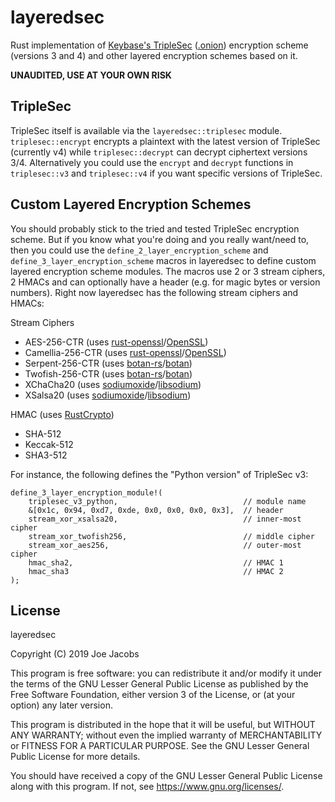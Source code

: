 layeredsec
==========
Rust implementation of [Keybase's TripleSec][1] ([.onion][2]) encryption scheme
(versions 3 and 4) and other layered encryption schemes based on it. 

**UNAUDITED, USE AT YOUR OWN RISK**

TripleSec
---------
TripleSec itself is available via the `layeredsec::triplesec` module.
`triplesec::encrypt` encrypts a plaintext with the latest version of TripleSec
(currently v4) while `triplesec::decrypt` can decrypt ciphertext versions 3/4.
Alternatively you could use the `encrypt` and `decrypt` functions in
`triplesec::v3` and `triplesec::v4` if you want specific versions of TripleSec.

Custom Layered Encryption Schemes
---------------------------------
You should probably stick to the tried and tested TripleSec encryption scheme.
But if you know what you're doing and you really want/need to, then you could
use the `define_2_layer_encryption_scheme` and
`define_3_layer_encryption_scheme` macros in layeredsec to define custom layered
encryption scheme modules. The macros use 2 or 3 stream ciphers, 2 HMACs and can
optionally have a header (e.g. for magic bytes or version numbers). Right now
layeredsec has the following stream ciphers and HMACs:

Stream Ciphers

* AES-256-CTR (uses [rust-openssl][3]/[OpenSSL][4])
* Camellia-256-CTR (uses [rust-openssl][3]/[OpenSSL][4])
* Serpent-256-CTR (uses [botan-rs][5]/[botan][6])
* Twofish-256-CTR (uses [botan-rs][5]/[botan][6])
* XChaCha20 (uses [sodiumoxide][7]/[libsodium][8])
* XSalsa20 (uses [sodiumoxide][7]/[libsodium][8])

HMAC (uses [RustCrypto][9])

* SHA-512
* Keccak-512
* SHA3-512

For instance, the following defines the "Python version" of TripleSec v3:

    define_3_layer_encryption_module!(
        triplesec_v3_python,                            // module name
        &[0x1c, 0x94, 0xd7, 0xde, 0x0, 0x0, 0x0, 0x3],  // header
        stream_xor_xsalsa20,                            // inner-most cipher
        stream_xor_twofish256,                          // middle cipher
        stream_xor_aes256,                              // outer-most cipher
        hmac_sha2,                                      // HMAC 1
        hmac_sha3                                       // HMAC 2
    );

License
-------
layeredsec

Copyright (C) 2019 Joe Jacobs

This program is free software: you can redistribute it and/or modify it under
the terms of the GNU Lesser General Public License as published by the Free
Software Foundation, either version 3 of the License, or (at your option) any
later version.

This program is distributed in the hope that it will be useful, but WITHOUT ANY
WARRANTY; without even the implied warranty of MERCHANTABILITY or FITNESS FOR A
PARTICULAR PURPOSE. See the GNU Lesser General Public License for more details.

You should have received a copy of the GNU Lesser General Public License along
with this program. If not, see <https://www.gnu.org/licenses/>.

[1]: https://keybase.io/triplesec/
[2]: http://fncuwbiisyh6ak3i.onion/triplesec/
[3]: https://github.com/sfackler/rust-openssl/
[4]: https://www.openssl.org/
[5]: https://github.com/randombit/botan-rs/
[6]: https://botan.randombit.net/
[7]: https://github.com/sodiumoxide/sodiumoxide/
[8]: https://libsodium.org/
[9]: https://github.com/RustCrypto/
